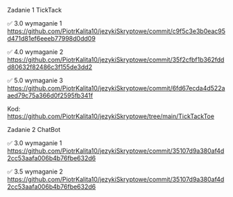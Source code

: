 Zadanie 1 TickTack

✅ 3.0 wymaganie 1 https://github.com/PiotrKalita10/jezykiSkryptowe/commit/c9f5c3e3b0eac95d471d81ef6eeeb77998d0dd09

✅ 4.0  wymaganie 2 https://github.com/PiotrKalita10/jezykiSkryptowe/commit/35f2cfbf1b362fddd80632f82486c3f155de3dd2

✅ 5.0 wymaganie 3 https://github.com/PiotrKalita10/jezykiSkryptowe/commit/6fd67ecda4d522aaed79c75a366d0f2595fb341f



Kod: https://github.com/PiotrKalita10/jezykiSkryptowe/tree/main/TickTackToe


Zadanie 2 ChatBot

✅ 3.0 wymaganie 1 https://github.com/PiotrKalita10/jezykiSkryptowe/commit/35107d9a380af4d2cc53aafa006b4b76fbe632d6

✅ 3.5  wymaganie 2 https://github.com/PiotrKalita10/jezykiSkryptowe/commit/35107d9a380af4d2cc53aafa006b4b76fbe632d6
